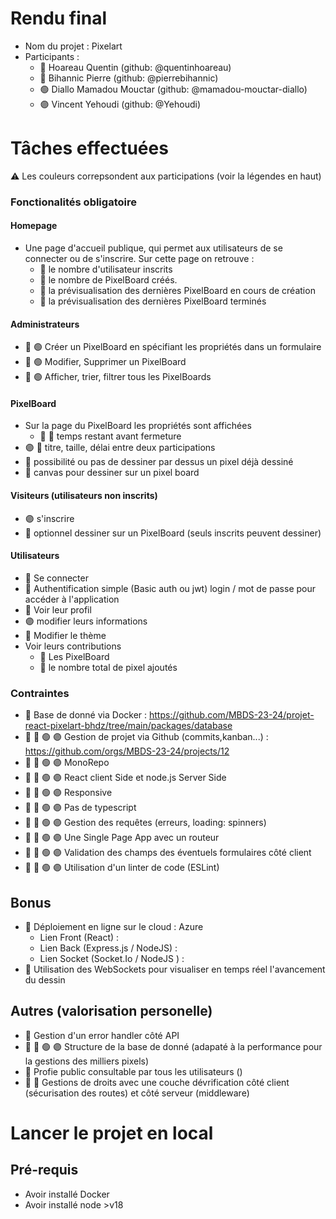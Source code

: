
# Rendu final 
- Nom du projet : Pixelart
- Participants : 
  - 🔵 Hoareau Quentin (github: @quentinhoareau)
  - 🔴 Bihannic Pierre  (github: @pierrebihannic)
  - 🟢 Diallo Mamadou Mouctar  (github: @mamadou-mouctar-diallo)
  - 🟣 Vincent Yehoudi (github: @Yehoudi)

# Tâches effectuées 
⚠️ Les couleurs correpsondent aux participations (voir la légendes en haut)

### Fonctionalités obligatoire 
#### Homepage
- Une page d'accueil publique, qui permet aux utilisateurs de se connecter ou de s'inscrire. Sur cette page on retrouve :
  - 🔴 le nombre d'utilisateur inscrits 
  - 🔴 le nombre de PixelBoard créés. 
  - 🔴 la prévisualisation des dernières PixelBoard en cours de création 
  - 🔴 la prévisualisation des dernières PixelBoard terminés 

#### Administrateurs
- 🔴 🟢 Créer un PixelBoard en spécifiant les propriétés dans un formulaire 
- 🔴 🟢 Modifier, Supprimer un PixelBoard 
- 🔴 🟢 Afficher, trier, filtrer tous les PixelBoards 

#### PixelBoard
- Sur la page du PixelBoard les propriétés sont affichées 
  - 🔵 🔴 temps restant avant fermeture 
- 🟣 🔵 titre, taille, délai entre deux participations 
- 🔵 possibilité ou pas de dessiner par dessus un pixel déjà dessiné 
- 🔵 canvas pour dessiner sur un pixel board 

#### Visiteurs (utilisateurs non inscrits) 
- 🟣 s'inscrire 
- 🔴 optionnel dessiner sur un PixelBoard (seuls inscrits peuvent dessiner) 

#### Utilisateurs
- 🔴 Se connecter 
- 🔴 Authentification simple (Basic auth ou jwt) login / mot de passe pour accéder à l'application 
- 🔵 Voir leur profil
- 🟣 modifier leurs informations 
- 🔴 Modifier le thème 
- Voir leurs contributions 
  - 🔵 Les PixelBoard 
  - 🔵 le nombre total de pixel ajoutés 


### Contraintes 
- 🔵 Base de donné via Docker : https://github.com/MBDS-23-24/projet-react-pixelart-bhdz/tree/main/packages/database 
- 🔵 🔴 🟢 🟣 Gestion de projet via Github (commits,kanban...) : https://github.com/orgs/MBDS-23-24/projects/12 
- 🔵 🔴 🟢 🟣 MonoRepo 
- 🔵 🔴 🟢 🟣 React client Side et node.js Server Side 
- 🔵 🔴 🟢 🟣 Responsive 
- 🔵 🔴 🟢 🟣 Pas de typescript 
- 🔵 🔴 🟢 🟣 Gestion des requêtes (erreurs, loading: spinners) 
- 🔵 🔴 🟢 🟣 Une Single Page App avec un routeur 
- 🔵 🔴 🟢 🟣 Validation des champs des éventuels formulaires côté client 
- 🔵 🔴 🟢 🟣 Utilisation d'un linter de code (ESLint) 


## Bonus 
- 🔵 Déploiement en ligne sur le cloud : Azure 
  - Lien Front (React) :
  - Lien Back (Express.js / NodeJS) :
  - Lien Socket (Socket.Io / NodeJS ) :
- 🔵 Utilisation des WebSockets pour visualiser en temps réel l'avancement du dessin 


## Autres (valorisation personelle)
- 🔵 Gestion d'un error handler côté API 
- 🔵 🔴 🟢 🟣 Structure de la base de donné (adapaté à la performance pour la gestions des milliers pixels) 
- 🔵 Profie public consultable par tous les utilisateurs ()
- 🔵 🔴 Gestions de droits avec une couche dévrification côté client (sécurisation des routes) et côté serveur (middleware) 

# Lancer le projet en local
## Pré-requis 
- Avoir installé Docker
- Avoir installé node >v18



